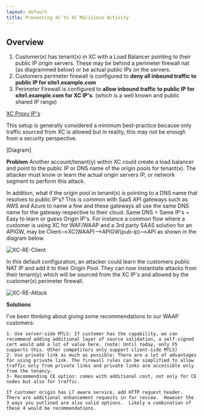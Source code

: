 ```yaml
---
layout: default
title: Preventing XC to XC Malicious Activity
---
```


## Overview

1. Customer(x) has tenant(x) in XC with a Load Balancer pointing to their public IP origin servers. These may be behind a perimeter firewall nat (as diagrammed below) or be actual public IPs on the servers. 
2. Customers perimeter firewall is configured to **deny all inbound traffic to public IP for site1.example.com**
3. Perimeter Firewall is configured to **allow inbound traffic to public IP for site1.example.com for XC IP's**. (which is a well known and public shared IP range) 

[XC Proxy IP's](https://docs.cloud.f5.com/docs-v2/platform/reference/network-cloud-ref)

This setup is generally considered a minimum best-practice because only traffic sourced from XC is allowed but in reality, this may not be enough from a security perspective. 

[Diagram]

**Problem**
Another account/tenant(y) within XC could create a load balancer and point to the public IP or DNS name of the origin pools for tenant(x). The attacker must know or learn the actual origin servers IP, or network segment to perform this attack. 

In addition, what if the origin pool in tenant(x) is pointing to a DNS name that resolves to public IP's? This is common with SaaS API gateways such as AWS and Azure to name a few and these gateways all use the same DNS name for the gateway respective to their cloud. Same DNS = Same IP's = Easy to learn or guess Origin IP's. For instance a common flow where a customer is using XC for WAF/WAAP and a 3rd party SAAS solution for an APIGW, may be Client-->XC(WAAP)-->APIGW(pub-ip)-->API as shown in the diagram below. 



   ![XC-RE-Client](/xc-images/xc-re-client.png)



In this default configuration, an attacker could learn the customers public NAT IP and add it to their Origin Pool. They can now instantiate attacks from their tenant(y) which will be sourced from the XC IP's and allowed by the customer(x) perimeter firewall. 

  ![XC-RE-Attack](/xc-images/xc-re-attack.png)

**Solutions**
 
I've been thinking about giving some recommendations to our WAAP customers:
 
    1- Use server-side MTLS: If customer has the capability, we can recommend adding additional layer of source validation, a self-signed cert would add a lot of value here. (note: Until today, only F5 supports this. Other competitors only support client-side MTLS)
    2- Use private link as much as possible: There are a lot of advantages for using private link. The firewall rules can be simplified to allow traffic only from private links and private links are accessible only from the tenancy.
    3- Recommending CE option: comes with additional cost, not only for CE nodes but also for traffic.

    If customer origin has L7 aware service, add HTTP request header.  There are additional enhancement requests in for review.  However the 3 ways you outlined are also valid options.  Likely a combination of these 4 would be recommendations.